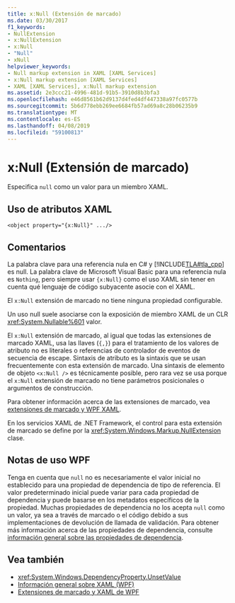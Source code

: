 ```yaml
---
title: x:Null (Extensión de marcado)
ms.date: 03/30/2017
f1_keywords:
- NullExtension
- x:NullExtension
- x:Null
- "Null"
- xNull
helpviewer_keywords:
- Null markup extension in XAML [XAML Services]
- x:Null markup extension [XAML Services]
- XAML [XAML Services], x:Null markup extension
ms.assetid: 2e3ccc21-4996-481d-91b5-3910d8b3bfa3
ms.openlocfilehash: e46d8561b62d9137d4fed4df447338a97fc0577b
ms.sourcegitcommit: 5b6d778ebb269ee6684fb57ad69a8c28b06235b9
ms.translationtype: MT
ms.contentlocale: es-ES
ms.lasthandoff: 04/08/2019
ms.locfileid: "59100813"
---
```

# <a name="xnull-markup-extension"></a>x:Null (Extensión de marcado)
Especifica `null` como un valor para un miembro XAML.  
  
## <a name="xaml-attribute-usage"></a>Uso de atributos XAML  
  
```xaml  
<object property="{x:Null}" .../>  
```  
  
## <a name="remarks"></a>Comentarios  
 La palabra clave para una referencia nula en C# y [!INCLUDE[TLA#tla_cpp](../../../includes/tlasharptla-cpp-md.md)] es null. La palabra clave de Microsoft Visual Basic para una referencia nula es `Nothing`, pero siempre usar `{x:Null}` como el uso XAML sin tener en cuenta qué lenguaje de código subyacente asocie con el XAML.  
  
 El `x:Null` extensión de marcado no tiene ninguna propiedad configurable.  
  
 Un uso null suele asociarse con la exposición de miembro XAML de un CLR <xref:System.Nullable%601> valor.  
  
 El `x:Null` extensión de marcado, al igual que todas las extensiones de marcado XAML, usa las llaves (`{,}`) para el tratamiento de los valores de atributo no es literales o referencias de controlador de eventos de secuencia de escape. Sintaxis de atributo es la sintaxis que se usan frecuentemente con esta extensión de marcado. Una sintaxis de elemento de objeto `<x:Null />` es técnicamente posible, pero rara vez se usa porque el `x:Null` extensión de marcado no tiene parámetros posicionales o argumentos de construcción.  
  
 Para obtener información acerca de las extensiones de marcado, vea [extensiones de marcado y WPF XAML](../wpf/advanced/markup-extensions-and-wpf-xaml.md).  
  
 En los servicios XAML de .NET Framework, el control para esta extensión de marcado se define por la <xref:System.Windows.Markup.NullExtension> clase.  
  
## <a name="wpf-usage-notes"></a>Notas de uso WPF  
 Tenga en cuenta que `null` no es necesariamente el valor inicial no establecido para una propiedad de dependencia de tipo de referencia. El valor predeterminado inicial puede variar para cada propiedad de dependencia y puede basarse en los metadatos específicos de la propiedad. Muchas propiedades de dependencia no los acepta `null` como un valor, ya sea a través de marcado o el código debido a sus implementaciones de devolución de llamada de validación. Para obtener más información acerca de las propiedades de dependencia, consulte [información general sobre las propiedades de dependencia](../wpf/advanced/dependency-properties-overview.md).  
  
## <a name="see-also"></a>Vea también

- <xref:System.Windows.DependencyProperty.UnsetValue>
- [Información general sobre XAML (WPF)](../wpf/advanced/xaml-overview-wpf.md)
- [Extensiones de marcado y XAML de WPF](../wpf/advanced/markup-extensions-and-wpf-xaml.md)
